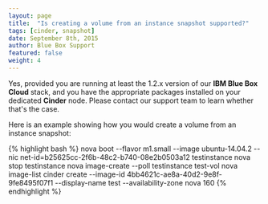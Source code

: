 ```yaml
---
layout: page
title:  "Is creating a volume from an instance snapshot supported?"
tags: [cinder, snapshot]
date: September 8th, 2015
author: Blue Box Support
featured: false
weight: 4
---
```


Yes, provided you are running at least the 1.2.x version of our **IBM Blue Box Cloud** stack, and you have the appropriate packages installed on your dedicated **Cinder** node.  Please contact our support team to learn whether that's the case.

Here is an example showing how you would create a volume from an instance snapshot:

{% highlight bash %}
nova boot --flavor m1.small --image ubuntu-14.04.2 --nic net-id=b25625cc-2f6b-48c2-b740-08e2b0503a12 testinstance
nova stop testinstance
nova image-create --poll testinstance test-vol
nova image-list
cinder create --image-id 4bb4621c-ae8a-40d2-9e8f-9fe8495f07f1 --display-name test --availability-zone nova 160
{% endhighlight %}
